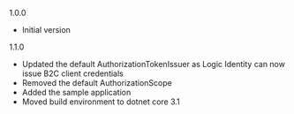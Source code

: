 1.0.0
* Initial version

1.1.0
* Updated the default AuthorizationTokenIssuer as Logic Identity can now issue B2C client credentials
* Removed the default AuthorizationScope
* Added the sample application
* Moved build environment to dotnet core 3.1
